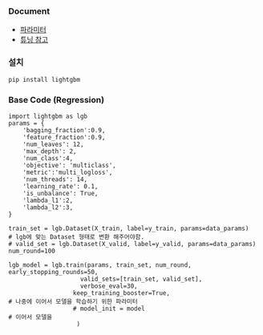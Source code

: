 ### Document
- [파라미터](https://lightgbm.readthedocs.io/en/latest/Parameters.html)
- [튜닝 참고](https://lightgbm.readthedocs.io/en/latest/Parameters-Tuning.html)



### 설치

```
pip install lightgbm
```

### Base Code (Regression)
```
import lightgbm as lgb
params = {
    'bagging_fraction':0.9,
    'feature_fraction':0.9,
    'num_leaves': 12, 
    'max_depth': 2,
    'num_class':4,
    'objective': 'multiclass',
    'metric':'multi_logloss',
    'num_threads': 14,
    'learning_rate': 0.1,
    'is_unbalance': True,
    'lambda_l1':2,
    'lambda_l2':3,
}

train_set = lgb.Dataset(X_train, label=y_train, params=data_params)              # lgb에 맞는 Dataset 형태로 변환 해주어야함.
# valid_set = lgb.Dataset(X_valid, label=y_valid, params=data_params)
num_round=100

lgb_model = lgb.train(params, train_set, num_round, early_stopping_rounds=50, 
                    valid_sets=[train_set, valid_set],
                    verbose_eval=30,
                  keep_training_booster=True,                                  # 나중에 이어서 모델을 학습하기 위한 파라미터
                  # model_init = model                                          # 이어서 모델을 
                   )

```
